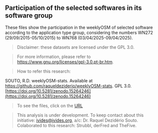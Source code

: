 ## Participation of the selected softwares in its software group

These files show the participation in the weeklyOSM of selected software according to the application type group, considering the numbers WN272 (29/09/2015-05/10/2015) to WN768 (03/04/2025-09/04/2025).

> Disclaimer: these datasets are licensed under the GPL 3.0.

> For more information, please refer to https://www.gnu.org/licenses/gpl-3.0.pt-br.htm.

> How to refer this research:

SOUTO, R.D. weeklyOSM-stats. Available at https://github.com/raqueldeziderio/weeklyOSM-stats. GPL 3.0. [https://doi.org/10.5281/zenodo.15264246](https://doi.org/10.5281/zenodo.15264246)

> To see the files, click on the [URL](https://github.com/raqueldeziderio/weeklyOSM-stats/tree/main/graphics_software_in_group)

> This analysis is under development. To keep contact about this initiative: ivides@ivides.org, a/c: Dr. Raquel Dezidério Souto. Colaborated to this research: Strubbl, derFred and TheFive. 


